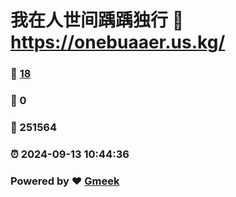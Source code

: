# 我在人世间踽踽独行 :link: https://onebuaaer.us.kg/ 
### :page_facing_up: [18](https://onebuaaer.us.kg//tag.html) 
### :speech_balloon: 0 
### :hibiscus: 251564 
### :alarm_clock: 2024-09-13 10:44:36 
### Powered by :heart: [Gmeek](https://github.com/Meekdai/Gmeek)
